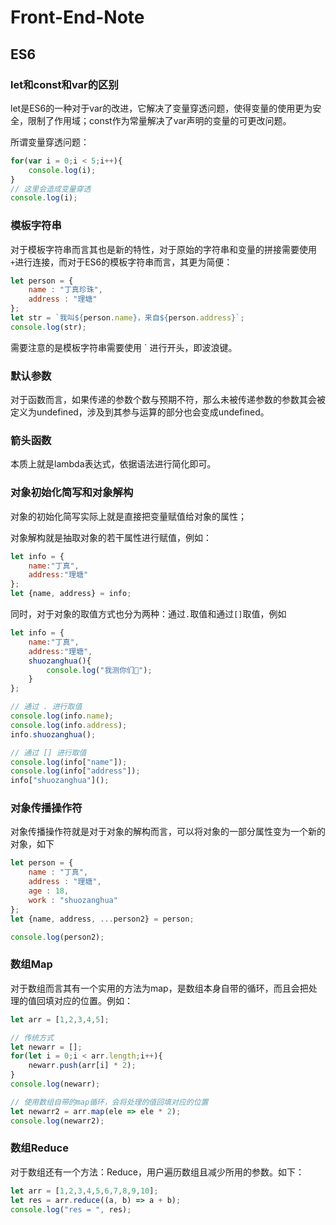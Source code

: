 # Front-End-Note



## ES6

### let和const和var的区别

let是ES6的一种对于var的改进，它解决了变量穿透问题，使得变量的使用更为安全，限制了作用域；const作为常量解决了var声明的变量的可更改问题。

所谓变量穿透问题：

```javascript
for(var i = 0;i < 5;i++){
	console.log(i);
}
// 这里会造成变量穿透
console.log(i);
```



### 模板字符串

对于模板字符串而言其也是新的特性，对于原始的字符串和变量的拼接需要使用`+`进行连接，而对于ES6的模板字符串而言，其更为简便：

```js
let person = {
	name : "丁真珍珠",
	address : "理塘"
};
let str = `我叫${person.name}，来自${person.address}`;
console.log(str);
```

需要注意的是模板字符串需要使用 ` 进行开头，即波浪键。



### 默认参数

对于函数而言，如果传递的参数个数与预期不符，那么未被传递参数的参数其会被定义为undefined，涉及到其参与运算的部分也会变成undefined。



### 箭头函数

本质上就是lambda表达式，依据语法进行简化即可。



### 对象初始化简写和对象解构

对象的初始化简写实际上就是直接把变量赋值给对象的属性；

对象解构就是抽取对象的若干属性进行赋值，例如：

```js
let info = {
    name:"丁真",
    address:"理塘"
};
let {name, address} = info;
```

同时，对于对象的取值方式也分为两种：通过`.`取值和通过`[]`取值，例如

```js
let info = {
    name:"丁真",
    address:"理塘",
    shuozanghua(){
    	console.log("我测你们🐎");
	}
};

// 通过 . 进行取值
console.log(info.name);
console.log(info.address);
info.shuozanghua();

// 通过 [] 进行取值
console.log(info["name"]);
console.log(info["address"]);
info["shuozanghua"]();
```



### 对象传播操作符

对象传播操作符就是对于对象的解构而言，可以将对象的一部分属性变为一个新的对象，如下

```js
let person = {
    name : "丁真",
    address : "理塘",
    age : 18,
    work : "shuozanghua"
};
let {name, address, ...person2} = person;

console.log(person2);
```



### 数组Map

对于数组而言其有一个实用的方法为map，是数组本身自带的循环，而且会把处理的值回填对应的位置。例如：

```js
let arr = [1,2,3,4,5];

// 传统方式
let newarr = [];
for(let i = 0;i < arr.length;i++){
    newarr.push(arr[i] * 2);
}
console.log(newarr);

// 使用数组自带的map循环，会将处理的值回填对应的位置
let newarr2 = arr.map(ele => ele * 2);
console.log(newarr2);
```



### 数组Reduce

对于数组还有一个方法：Reduce，用户遍历数组且减少所用的参数。如下：

```js
let arr = [1,2,3,4,5,6,7,8,9,10];
let res = arr.reduce((a, b) => a + b);
console.log("res = ", res);
```

